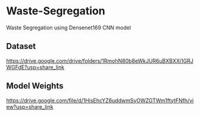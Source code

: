 # Waste-Segregation
Waste Segregation using Densenet169 CNN model

## Dataset<br>

https://drive.google.com/drive/folders/1RmohN80b8eWkJUR6uBXBXXi1GRJWGFdE?usp=share_link

## Model Weights<br>

https://drive.google.com/file/d/1HisEhcYZ6uddwmSyOWZGTWm1ftytFNfh/view?usp=share_link



